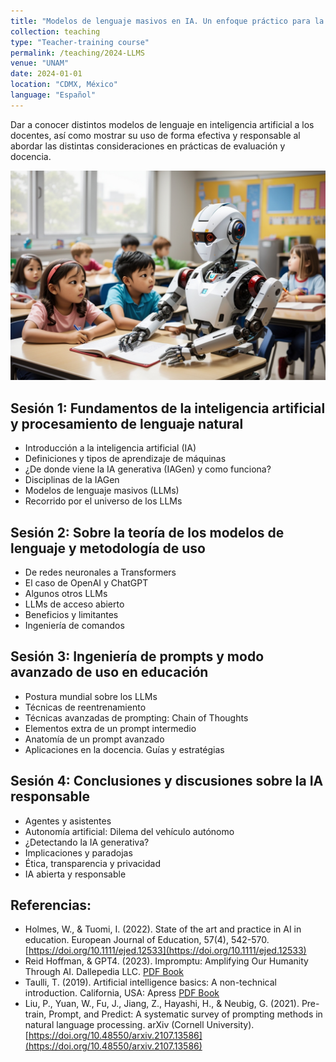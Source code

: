 ```yaml
---
title: "Modelos de lenguaje masivos en IA. Un enfoque práctico para la educación"
collection: teaching
type: "Teacher-training course"
permalink: /teaching/2024-LLMS
venue: "UNAM"
date: 2024-01-01
location: "CDMX, México"
language: "Español"
---
```


Dar a conocer distintos modelos de lenguaje en inteligencia artificial a los docentes, así como mostrar su uso de forma efectiva y responsable al abordar las distintas consideraciones en prácticas de evaluación y docencia.

![Illustration](/images/RB_L.png)

Sesión 1: Fundamentos de la inteligencia artificial y procesamiento de lenguaje natural
------
* Introducción a la inteligencia artificial (IA)
* Definiciones y tipos de aprendizaje de máquinas
* ¿De donde viene la IA generativa (IAGen) y como funciona?
* Disciplinas de la IAGen
* Modelos de lenguaje masivos (LLMs)
* Recorrido por el universo de los LLMs

Sesión 2: Sobre la teoría de los modelos de lenguaje y metodología de uso
------
* De redes neuronales a Transformers
* El caso de OpenAI y ChatGPT
* Algunos otros LLMs
* LLMs de acceso abierto
* Beneficios y limitantes
* Ingeniería de comandos

Sesión 3: Ingeniería de prompts y modo avanzado de uso en educación
------
* Postura mundial sobre los LLMs
* Técnicas de reentrenamiento
* Técnicas avanzadas de prompting: Chain of Thoughts
* Elementos extra de un prompt intermedio
* Anatomía de un prompt avanzado
* Aplicaciones en la docencia. Guías y estratégias

Sesión 4: Conclusiones y discusiones sobre la IA responsable
------
* Agentes y asistentes
* Autonomía artificial: Dilema del vehículo autónomo
* ¿Detectando la IA generativa?
* Implicaciones y paradojas
* Ética, transparencia y privacidad
* IA abierta y responsable

Referencias:
------
* Holmes, W., & Tuomi, I. (2022). State of the art and practice in AI in education. European Journal of Education, 57(4), 542-570. [https://doi.org/10.1111/ejed.12533](https://doi.org/10.1111/ejed.12533)
* Reid Hoffman, & GPT4. (2023). Impromptu: Amplifying Our Humanity Through AI. Dallepedia LLC. [PDF Book](https://www.impromptubook.com/wp-content/uploads/2023/03/impromptu-rh.pdf)
* Taulli, T. (2019). Artificial intelligence basics: A non-technical introduction. California, USA: Apress [PDF Book](https://link.springer.com/book/10.1007/978-1-4842-5028-0)
* Liu, P., Yuan, W., Fu, J., Jiang, Z., Hayashi, H., & Neubig, G. (2021). Pre-train, Prompt, and Predict: A systematic survey of prompting methods in natural language processing. arXiv (Cornell University). [https://doi.org/10.48550/arxiv.2107.13586](https://doi.org/10.48550/arxiv.2107.13586)






